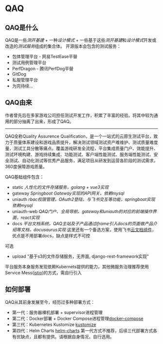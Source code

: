 # QAQ
## QAQ是什么
QAQ是一些*测开基建* + 一种*设计模式* + 一些基于这些*测开基建*和*设计模式*开发或改造的*测试服务*组成的集合体。
开源版本会包含的测试服务：
- 包体管理平台 - 网易TestEase平替
- 测试用例管理平台
- PerfDragon - 腾讯PerfDog平替
- GitDog
- 私服管理平台
- 为完待续...

## QAQ由来
作者曾先后在多家游戏公司担任测试开发工作，积累了丰富的经验。将其中较为通用的部分抽离了出来，形成了QAQ。

---

QAQ全称Quality Assurence Qualification，是一个一站式的云原生测试平台，致力于质量体系建设和游戏品质提升，解决测试领域测试资产难维护、测试质量难度量，测试工具分散等痛点。覆盖游戏研发全流程，平台集成质量门户、效能提升、测试环境构建、游戏持续集成、功能测试、客户端性能测试、服务端性能测试、安全测试、自动化测试等优秀产品服务，满足项目从研发到运营各阶段的测试需求，360度保障游戏质量。

QAQ基础组件包含：
- static *人性化的文件存储服务，golang + vue3实现*
- gateway *Springboot Gateway实现的API网关，依赖mysql*
- uniauth *rbac权限管理，OAuth2登陆，与飞书交互等功能，springboot实现依赖mysql*
- uniauth-web *QAQ门户、全局导航、gateway和uniauth的对应的前端操作界面，react实现*
- docs *平台文档系统，QAQ主站及子产品通过iframe引入docs的页面做产品介绍等文档，docusaurus实现* 这里还有一个备选方案，使用飞书[云文档组件](https://open.feishu.cn/document/uYjL24iN/uYDO3YjL2gzN24iN3cjN/access-notice)，优点是不用部署docs，缺点是样式不可控

可选
- upload "基于s3的文件存储服务，无界面, django-rest-framework实现"

平台服务本身服务发现依赖Kubernets提供的能力，其他微服务治理推荐使用Service Mess([istio](https://istio.io/latest/about/service-mesh/))的方式，需自行引入

## 如何部署
QAQ从其前身发展至今，经历过多种部署方式：
- 第一代：服务器裸机部署 + supervisor进程管理
- 第二代：Docker部署 + Docker Compose进程管理[docker-compose](https://github.com/qaq-public/docker-compose)
- 第三代：Kubernetes Kustomize [kustomize](https://github.com/qaq-public/kustomize)
- 第四代：Helm Charts [helm-charts](https://github.com/qaq-public/helm-charts)
第一代方式不推荐，后续三代部署方式各有优缺点，且都有提供。请根据自身情况，自行选用。

